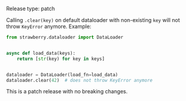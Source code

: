Release type: patch

Calling `.clear(key)` on default dataloader with non-existing `key` will not throw `KeyError` anymore. Example:
```python
from strawberry.dataloader import DataLoader


async def load_data(keys):
    return [str(key) for key in keys]


dataloader = DataLoader(load_fn=load_data)
dataloader.clear(42)  # does not throw KeyError anymore
```

This is a patch release with no breaking changes.
